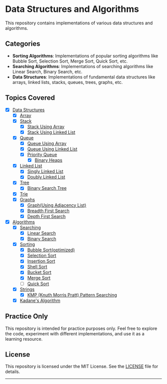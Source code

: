 # Data Structures and Algorithms

This repository contains implementations of various data structures and algorithms.

## Categories

- **Sorting Algorithms**: Implementations of popular sorting algorithms like Bubble Sort, Selection Sort, Merge Sort, Quick Sort, etc.
- **Searching Algorithms**: Implementations of searching algorithms like Linear Search, Binary Search, etc.
- **Data Structures**: Implementations of fundamental data structures like arrays, linked lists, stacks, queues, trees, graphs, etc.

## Topics Covered

- [x] [Data Structures](Data-Structures)
    - [x] [Array](Data-Structures/array.py)
    - [x] [Stack](Data-Structures/Stack)
        - [x] [Stack Using Array](Data-Structures/Stack/stack.py)
        - [x] [Stack Using Linked List](Data-Structures/Stack/stack-using-linked-list.py)
    - [x] [Queue](Data-Structures/Queue)
        - [x] [Queue Using Array](Data-Structures/Queue/queue.py)
        - [x] [Queue Using Linked List](Data-Structures/Queue/queue-using-linked-list.py)
        - [x] [Priority Queue](Data-Structures/Priority-Queues)
            - [x] [Binary Heaps](Data-Structures/Queue/Priority-Queues/binary-heaps.py)
    - [x] [Linked List](Data-Structures/Linked-List)
    	- [x] [Singly Linked List](Data-Structures/Linked-List/Singly-Linked-List.py)
        - [x] [Doubly Linked List](Data-Structures/Linked-List/Doubly-Linked-List.py)
    - [x] [Tree](Data-Structures/Tree)
    	- [x] [Binary Search Tree](Data-Structures/Tree/Binary-Search-Tree.py)
    - [x] [Trie](Data-Structures/Trie/trie.py)
    - [x] [Graphs](Data-Structures/Graphs)
    	- [x] [Graph(Using Adjacency List)](Data-Structures/Graphs/graphs-using-adjacency-list.py)
        - [x] [Breadth First Search](Data-Structures/Graphs/bfs.py)
        - [x] [Depth First Search](Data-Structures/Graphs/dfs.py)

- [x] [Algorithms](Algorithms)
    - [x] [Searching](Algorithms/Searching)
    	- [x] [Linear Search](Algorithms/Searching/linear-search.py)
    	- [x] [Binary Search](Algorithms/Searching/binary-search.py)
    - [x] [Sorting](Algorithms/Sorting)
    	- [x] [Bubble Sort(optimized)](Algorithms/Sorting/bubble-sort.py)
    	- [x] [Selection Sort](Algorithms/Sorting/selection-sort.py)
        - [x] [Insertion Sort](Algorithms/Sorting/insertion-sort.py)
        - [x] [Shell Sort](Algorithms/Sorting/shell-sort.py)
        - [x] [Bucket Sort](Algorithms/Sorting/bucket-sort.py)
        - [x] [Merge Sort](Algorithms/Sorting/mergeSort.py)
        - [ ] [Quick Sort](Algorithms/Sorting/)
    - [x] [Strings](Algorithms/Strings)
    	- [x] [KMP (Knuth Morris Pratt) Pattern Searching](Algorithms/Strings/KMP.py)
    - [x] [Kadane's Algorithm](Algorithms/Kadane's-Algorithm.py)

## Practice Only

This repository is intended for practice purposes only. Feel free to explore the code, experiment with different implementations, and use it as a learning resource.

## License

This repository is licensed under the MIT License. See the [LICENSE](LICENSE) file for details.

---
